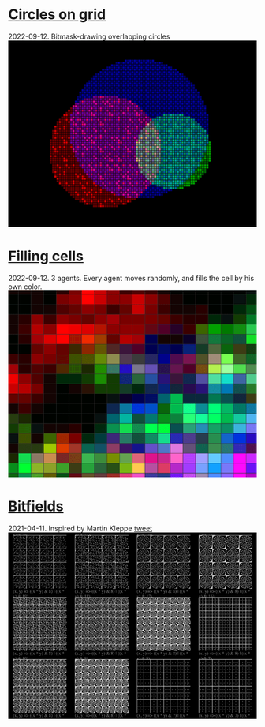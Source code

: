 
# [Circles on grid](./html5drawing/grid/circlesGrid/circlesGrid.html)
2022-09-12. Bitmask-drawing overlapping circles
[![](/assets/images/20220912/circlesgrid.png)](./html5drawing/grid/circlesGrid/circlesGrid.html)

# [Filling cells](./html5drawing/grid/threeOverlapColors/runThreeOverlapColors.html)
2022-09-12. 3 agents. Every agent moves randomly, and fills the cell by his own color.
[![](/assets/images/20220912/fillingoverlap.png)](./html5drawing/grid/threeOverlapColors/runThreeOverlapColors.html)


# [Bitfields](./html5drawing/bitfield/bitpattern2.htm)
2021-04-11. Inspired by Martin Kleppe [tweet](https://twitter.com/aemkei/status/1379896713561968642?s=20) 
[![](/assets/images/20210411/bitpattern.png)](./html5drawing/bitfield/bitpattern2.htm)
